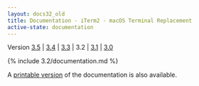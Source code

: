 ```yaml
---
layout: docs32_old
title: Documentation - iTerm2 - macOS Terminal Replacement
active-state: documentation
---
```

<div class="version-selector">
Version <a href="/3.5/documentation.html">3.5</a> | <a href="/3.4/documentation.html">3.4</a> | <a href="/3.3/documentation.html">3.3</a> | 3.2 | <a href="/3.1/documentation.html">3.1</a> | <a href="/3.0/documentation.html">3.0</a>
</div>

{% include 3.2/documentation.md %}

A <a href="documentation-one-page.html">printable version</a> of the documentation is also available.
